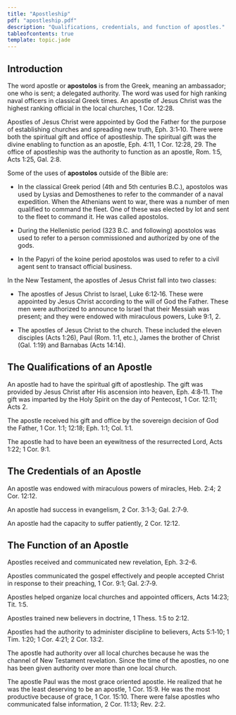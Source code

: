 ```yaml
---
title: "Apostleship"
pdf: "apostleship.pdf"
description: "Qualifications, credentials, and function of apostles."
tableofcontents: true
template: topic.jade
---
```


## Introduction


The word apostle or **apostolos** is from the Greek, meaning an
ambassador; one who is sent; a delegated authority. The word was used
for high ranking naval officers in classical Greek times. An apostle of
Jesus Christ was the highest ranking official in the local churches, 1
Cor. 12:28.

Apostles of Jesus Christ were appointed by God the Father for the
purpose of establishing churches and spreading new truth, Eph. 3:1‑10.
There were both the spiritual gift and office of apostleship. The
spiritual gift was the divine enabling to function as an apostle, Eph.
4:11, 1 Cor. 12:28, 29. The office of apostleship was the authority to
function as an apostle, Rom. 1:5, Acts 1:25, Gal. 2:8.

Some of the uses of **apostolos** outside of the Bible are:

-   In the classical Greek period (4th and 5th centuries B.C.),
    apostolos was used by Lysias and Demosthenes to refer to the
    commander of a naval expedition. When the Athenians went to war,
    there was a number of men qualified to command the fleet. One of
    these was elected by lot and sent to the fleet to command it. He was
    called apostolos.

-   During the Hellenistic period (323 B.C. and following) apostolos was
    used to refer to a person commissioned and authorized by one of the
    gods.

-   In the Papyri of the koine period apostolos was used to refer to a
    civil agent sent to transact official business.

In the New Testament, the apostles of Jesus Christ fall into two
classes:

-   The apostles of Jesus Christ to Israel, Luke 6:12‑16. These were
    appointed by Jesus Christ according to the will of God the Father.
    These men were authorized to announce to Israel that their Messiah
    was present; and they were endowed with miraculous powers, Luke 9:1,
    2.

-   The apostles of Jesus Christ to the church. These included the
    eleven disciples (Acts 1:26), Paul (Rom. 1:1, etc.), James the
    brother of Christ (Gal. 1:19) and Barnabas (Acts 14:14).

## The Qualifications of an Apostle


An apostle had to have the spiritual gift of apostleship. The gift was
provided by Jesus Christ after His ascension into heaven, Eph. 4:8‑11.
The gift was imparted by the Holy Spirit on the day of Pentecost, 1 Cor.
12:11; Acts 2.

The apostle received his gift and office by the sovereign decision of
God the Father, 1 Cor. 1:1; 12:18; Eph. 1:1; Col. 1:1.

The apostle had to have been an eyewitness of the resurrected Lord, Acts
1:22; 1 Cor. 9:1.

## The Credentials of an Apostle


An apostle was endowed with miraculous powers of miracles, Heb. 2:4; 2
Cor. 12:12.

An apostle had success in evangelism, 2 Cor. 3:1‑3; Gal. 2:7‑9.

An apostle had the capacity to suffer patiently, 2 Cor. 12:12.

## The Function of an Apostle


Apostles received and communicated new revelation, Eph. 3:2-6.

Apostles communicated the gospel effectively and people accepted Christ
in response to their preaching, 1 Cor. 9:1; Gal. 2:7‑9.

Apostles helped organize local churches and appointed officers, Acts
14:23; Tit. 1:5.

Apostles trained new believers in doctrine, 1 Thess. 1:5 to 2:12.

Apostles had the authority to administer discipline to believers, Acts
5:1‑10; 1 Tim. 1:20; 1 Cor. 4:21; 2 Cor. 13:2.

The apostle had authority over all local churches because he was the
channel of New Testament revelation. Since the time of the apostles, no
one has been given authority over more than one local church.

The apostle Paul was the most grace oriented apostle. He realized that
he was the least deserving to be an apostle, 1 Cor. 15:9. He was the
most productive because of grace, 1 Cor. 15:10. There were false
apostles who communicated false information, 2 Cor. 11:13; Rev. 2:2.

